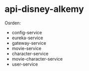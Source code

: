 # api-disney-alkemy

Osrden:
- config-service
- eureka-service
- gateway-service
- movie-service
- character-service
- movie-character-service
- user-service
